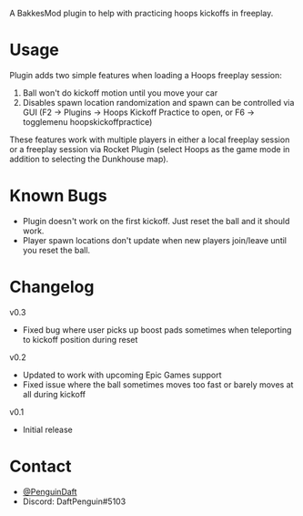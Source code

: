 A BakkesMod plugin to help with practicing hoops kickoffs in freeplay.

# Usage

Plugin adds two simple features when loading a Hoops freeplay session:
1. Ball won't do kickoff motion until you move your car
2. Disables spawn location randomization and spawn can be controlled via GUI (F2 -> Plugins -> Hoops Kickoff Practice to open, or F6 -> togglemenu hoopskickoffpractice)

These features work with multiple players in either a local freeplay session or a freeplay session via Rocket Plugin (select Hoops as the game mode in addition to selecting the Dunkhouse map).

# Known Bugs

* Plugin doesn't work on the first kickoff. Just reset the ball and it should work.
* Player spawn locations don't update when new players join/leave until you reset the ball.

# Changelog

v0.3
* Fixed bug where user picks up boost pads sometimes when teleporting to kickoff position during reset

v0.2
* Updated to work with upcoming Epic Games support
* Fixed issue where the ball sometimes moves too fast or barely moves at all during kickoff


v0.1
* Initial release

# Contact

* [@PenguinDaft](twitter.com/PenguinDaft)
* Discord: DaftPenguin#5103